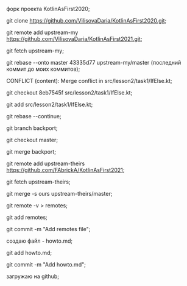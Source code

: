 форк проекта KotlinAsFirst2020; 

git clone https://github.com/VilisovaDaria/KotlinAsFirst2020.git;

git remote add upstream-my https://github.com/VilisovaDaria/KotlinAsFirst2021.git;

git fetch upstream-my;

git rebase --onto master 43335d77 upstream-my/master (последний коммит до моих коммитов);

CONFLICT (content): Merge conflict in src/lesson2/task1/IfElse.kt;

git checkout 8eb7545f src/lesson2/task1/IfElse.kt;

git add src/lesson2/task1/IfElse.kt;

git rebase --continue;

git branch backport;

git checkout master;

git merge backport;

git remote add upstream-theirs https://github.com/FAbrickA/KotlinAsFirst2021;

git fetch upstream-theirs;

git merge -s ours upstream-theirs/master;

git remote -v > remotes;

git add remotes;

git commit -m "Add remotes file";

создаю файл - howto.md;

git add howto.md;

git commit -m "Add howto.md";

загружаю на github;
